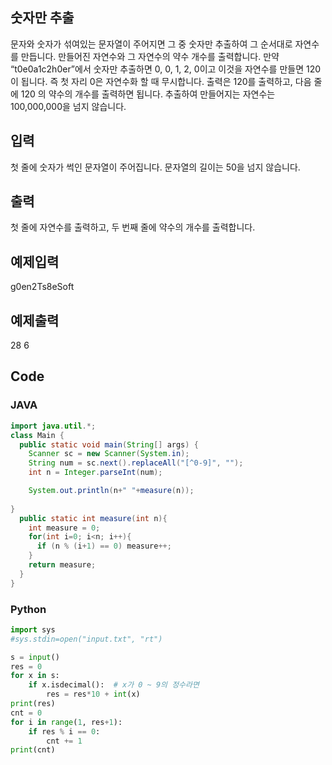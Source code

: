 ## 숫자만 추출   
문자와 숫자가 섞여있는 문자열이 주어지면 그 중 숫자만 추출하여 그 순서대로 자연수를 만듭니다. 
만들어진 자연수와 그 자연수의 약수 개수를 출력합니다. 만약 “t0e0a1c2h0er”에서 숫자만 추출하면 0, 0, 1, 2, 0이고 이것을 자연수를 만들면 120이 됩니다.
즉 첫 자리 0은 자연수화 할 때 무시합니다.  출력은 120를 출력하고, 다음 줄에 120 의 약수의 개수를 출력하면 됩니다. 
추출하여 만들어지는 자연수는 100,000,000을 넘지 않습니다.   
   
## 입력    
첫 줄에 숫자가 썩인 문자열이 주어집니다. 문자열의 길이는 50을 넘지 않습니다.   
   
## 출력    
첫 줄에 자연수를 출력하고, 두 번째 줄에 약수의 개수를 출력합니다.   

## 예제입력                                   
g0en2Ts8eSoft   
   
## 예제출력    
28 6    
   
## Code   
### JAVA   
```java 
import java.util.*;
class Main {
  public static void main(String[] args) {
    Scanner sc = new Scanner(System.in);
    String num = sc.next().replaceAll("[^0-9]", "");
    int n = Integer.parseInt(num);

    System.out.println(n+" "+measure(n));
 
}
  public static int measure(int n){
    int measure = 0;
    for(int i=0; i<n; i++){
      if (n % (i+1) == 0) measure++;
    }
    return measure;
  }
}
```
### Python   
```python
import sys
#sys.stdin=open("input.txt", "rt")

s = input()
res = 0
for x in s:
    if x.isdecimal():  # x가 0 ~ 9의 정수라면
        res = res*10 + int(x)
print(res)
cnt = 0
for i in range(1, res+1):
    if res % i == 0:
        cnt += 1
print(cnt) 
```
